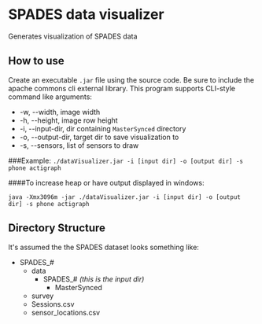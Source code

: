 # SPADES data visualizer
Generates visualization of SPADES data

## How to use
Create an executable `.jar` file using the source code. Be sure to include the apache commons cli external library.
This program supports CLI-style command like arguments:
* -w, --width, image width
* -h, --height, image row height
* -i, --input-dir, dir containing `MasterSynced` directory
* -o, --output-dir, target dir to save visualization to
* -s, --sensors, list of sensors to draw

###Example:
`./dataVisualizer.jar -i [input dir] -o [output dir] -s phone actigraph`

####To increase heap or have output displayed in windows:

`java -Xmx3096m -jar ./dataVisualizer.jar -i [input dir] -o [output dir] -s phone actigraph`

## Directory Structure
It's assumed the the SPADES dataset looks something like:
* SPADES_#
  * data
    * SPADES_# _(this is the input dir)_
      * MasterSynced
  * survey
  * Sessions.csv
  * sensor_locations.csv

